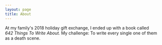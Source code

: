```yaml
---
layout: page
title: About
---
```


At my family's 2018 holiday gift exchange, I ended up with a book called _642 Things To Write About._ My challenge: To write every single one of them as a death scene.
